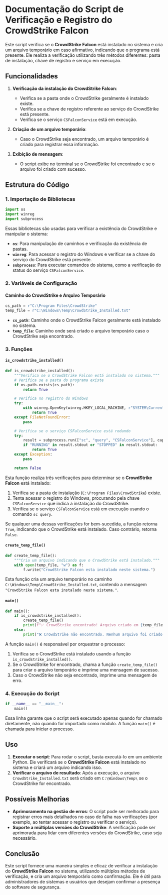 # Documentação do Script de Verificação e Registro do CrowdStrike Falcon

Este script verifica se o **CrowdStrike Falcon** está instalado no sistema e cria um arquivo temporário em caso afirmativo, indicando que o programa está presente. Ele realiza a verificação utilizando três métodos diferentes: pasta de instalação, chave de registro e serviço em execução.

## Funcionalidades

1. **Verificação da instalação do CrowdStrike Falcon**:
   - Verifica se a pasta onde o CrowdStrike geralmente é instalado existe.
   - Verifica se a chave de registro referente ao serviço do CrowdStrike está presente.
   - Verifica se o serviço `CSFalconService` está em execução.

2. **Criação de um arquivo temporário**:
   - Caso o CrowdStrike seja encontrado, um arquivo temporário é criado para registrar essa informação.

3. **Exibição de mensagem**:
   - O script exibe no terminal se o CrowdStrike foi encontrado e se o arquivo foi criado com sucesso.

## Estrutura do Código

### 1. Importação de Bibliotecas

```python
import os
import winreg
import subprocess
```

Essas bibliotecas são usadas para verificar a existência do CrowdStrike e manipular o sistema:
- **`os`**: Para manipulação de caminhos e verificação da existência de pastas.
- **`winreg`**: Para acessar o registro do Windows e verificar se a chave do serviço do CrowdStrike está presente.
- **`subprocess`**: Para executar comandos do sistema, como a verificação do status do serviço `CSFalconService`.

### 2. Variáveis de Configuração

#### Caminho do CrowdStrike e Arquivo Temporário

```python
cs_path = r"C:\Program Files\CrowdStrike"
temp_file = r"C:\Windows\Temp\CrowdStrike_Installed.txt"
```

- **`cs_path`**: Caminho onde o CrowdStrike Falcon geralmente está instalado no sistema.
- **`temp_file`**: Caminho onde será criado o arquivo temporário caso o CrowdStrike seja encontrado.

### 3. Funções

#### `is_crowdstrike_installed()`

```python
def is_crowdstrike_installed():
    """Verifica se o CrowdStrike Falcon está instalado no sistema."""    
    # Verifica se a pasta do programa existe
    if os.path.exists(cs_path):
        return True

    # Verifica no registro do Windows
    try:
        with winreg.OpenKey(winreg.HKEY_LOCAL_MACHINE, r"SYSTEM\CurrentControlSet\Services\CSFalconService") as key:
            return True
    except FileNotFoundError:
        pass

    # Verifica se o serviço CSFalconService está rodando
    try:
        result = subprocess.run(["sc", "query", "CSFalconService"], capture_output=True, text=True)
        if "RUNNING" in result.stdout or "STOPPED" in result.stdout:
            return True
    except Exception:
        pass

    return False
```

Esta função realiza três verificações para determinar se o **CrowdStrike Falcon** está instalado:
1. Verifica se a pasta de instalação (`C:\Program Files\CrowdStrike`) existe.
2. Tenta acessar o registro do Windows, procurando pela chave `CSFalconService` que indica a instalação do CrowdStrike.
3. Verifica se o serviço `CSFalconService` está em execução usando o comando `sc query`.

Se qualquer uma dessas verificações for bem-sucedida, a função retorna `True`, indicando que o CrowdStrike está instalado. Caso contrário, retorna `False`.

#### `create_temp_file()`

```python
def create_temp_file():
    """Cria um arquivo indicando que o CrowdStrike está instalado."""
    with open(temp_file, "w") as f:
        f.write("CrowdStrike Falcon esta instalado neste sistema.")
```

Esta função cria um arquivo temporário no caminho `C:\Windows\Temp\CrowdStrike_Installed.txt`, contendo a mensagem `"CrowdStrike Falcon esta instalado neste sistema."`.

#### `main()`

```python
def main():
    if is_crowdstrike_installed():
        create_temp_file()
        print(f"✅ CrowdStrike encontrado! Arquivo criado em {temp_file}")
    else:
        print("❌ CrowdStrike não encontrado. Nenhum arquivo foi criado.")
```

A função `main()` é responsável por orquestrar o processo:
1. Verifica se o CrowdStrike está instalado usando a função `is_crowdstrike_installed()`.
2. Se o CrowdStrike for encontrado, chama a função `create_temp_file()` para criar o arquivo temporário e imprime uma mensagem de sucesso.
3. Caso o CrowdStrike não seja encontrado, imprime uma mensagem de erro.

### 4. Execução do Script

```python
if __name__ == "__main__":
    main()
```

Essa linha garante que o script será executado apenas quando for chamado diretamente, não quando for importado como módulo. A função `main()` é chamada para iniciar o processo.

## Uso

1. **Executar o script**: Para rodar o script, basta executá-lo em um ambiente Python. Ele verificará se o **CrowdStrike Falcon** está instalado no sistema e criará um arquivo indicando isso.
2. **Verificar o arquivo de resultado**: Após a execução, o arquivo `CrowdStrike_Installed.txt` será criado em `C:\Windows\Temp\` se o CrowdStrike for encontrado.

## Possíveis Melhorias

- **Aprimoramento na gestão de erros**: O script pode ser melhorado para registrar erros mais detalhados no caso de falha nas verificações (por exemplo, ao tentar acessar o registro ou verificar o serviço).
- **Suporte a múltiplas versões do CrowdStrike**: A verificação pode ser aprimorada para lidar com diferentes versões do CrowdStrike, caso seja necessário.

## Conclusão

Este script fornece uma maneira simples e eficaz de verificar a instalação do **CrowdStrike Falcon** no sistema, utilizando múltiplos métodos de verificação, e cria um arquivo temporário como confirmação. Ele é útil para administradores de sistemas e usuários que desejam confirmar a presença do software de segurança.
